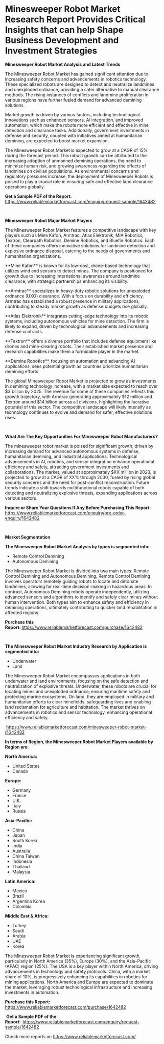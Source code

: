 <p><h1>Minesweeper Robot Market Research Report Provides Critical Insights that can help Shape Business Development and Investment Strategies</h1></p><p><strong>Minesweeper Robot Market Analysis and Latest Trends</strong></p>
<p><p>The Minesweeper Robot Market has gained significant attention due to increasing safety concerns and advancements in robotics technology. These specialized robots are designed to detect and neutralize landmines and unexploded ordnance, providing a safer alternative to manual clearance methods. The rising instances of conflicts and landmine proliferation in various regions have further fueled demand for advanced demining solutions.</p><p>Market growth is driven by various factors, including technological innovations such as enhanced sensors, AI integration, and improved automation, which make the robots more efficient and effective in mine detection and clearance tasks. Additionally, government investments in defense and security, coupled with initiatives aimed at humanitarian demining, are expected to boost market expansion.</p><p>The Minesweeper Robot Market is expected to grow at a CAGR of 15% during the forecast period. This robust growth can be attributed to the increasing adoption of unmanned demining operations, the need to minimize human risk, and growing awareness regarding the effects of landmines on civilian populations. As environmental concerns and regulatory pressures increase, the deployment of Minesweeper Robots is poised to play a crucial role in ensuring safe and effective land clearance operations globally.</p></p>
<p><strong>Get a Sample PDF of the Report:&nbsp;</strong> <a href="https://www.reliablemarketforecast.com/enquiry/request-sample/1642482?utm_campaign=2481&utm_medium=2&utm_source=Github&utm_content=ia&utm_term=11042025&utm_id=minesweeper-robot">https://www.reliablemarketforecast.com/enquiry/request-sample/1642482</a></p>
<p>&nbsp;</p>
<p><strong>Minesweeper Robot Major Market Players</strong></p>
<p><p>The Minesweeper Robot Market features a competitive landscape with key players such as Mine Kafon, Armtrac, Atlas Elektronik, MIA Robotics, Textron, Clearpath Robotics, Demine Robotics, and Bluefin Robotics. Each of these companies offers innovative solutions for landmine detection and explosive ordnance disposal, catering to the needs of governments and humanitarian organizations.</p><p>**Mine Kafon** is known for its low-cost, drone-based technology that utilizes wind and sensors to detect mines. The company is positioned for growth due to increasing international awareness around landmine clearance, with strategic partnerships enhancing its visibility.</p><p>**Armtrac** specializes in heavy-duty robotic solutions for unexploded ordnance (UXO) clearance. With a focus on durability and efficiency, Armtrac has established a robust presence in military applications, contributing to steady market growth as defense budgets rise globally.</p><p>**Atlas Elektronik** integrates cutting-edge technology into its robotic systems, including autonomous vehicles for mine detection. The firm is likely to expand, driven by technological advancements and increasing defense contracts. </p><p>**Textron** offers a diverse portfolio that includes defense equipment like drones and mine-clearing robots. Their established market presence and research capabilities make them a formidable player in the market.</p><p>**Demine Robotics**, focusing on automation and advancing AI applications, sees potential growth as countries prioritize humanitarian demining efforts. </p><p>The global Minesweeper Robot Market is projected to grow as investments in demining technology increase, with a market size expected to reach over $3 billion by 2025. The revenue for some of these companies reflects this growth trajectory, with Armtrac generating approximately $12 million and Textron around $14 billion across all divisions, highlighting the lucrative potential of this sector. The competitive landscape will likely intensify as technology continues to evolve and demand for safer, effective solutions rises.</p></p>
<p>&nbsp;</p>
<p><strong>What Are The Key Opportunities For Minesweeper Robot Manufacturers?</strong></p>
<p><p>The minesweeper robot market is poised for significant growth, driven by increasing demand for advanced autonomous systems in defense, humanitarian demining, and industrial applications. Technological advancements in AI, robotics, and sensor integration enhance operational efficiency and safety, attracting government investments and collaborations. The market, valued at approximately $XX million in 2023, is projected to grow at a CAGR of XX% through 2030, fueled by rising global security concerns and the need for post-conflict reconstruction. Future trends indicate a shift towards multifunctional robots capable of both detecting and neutralizing explosive threats, expanding applications across various sectors.</p></p>
<p><strong>Inquire or Share Your Questions If Any Before Purchasing This Report:</strong> <a href="https://www.reliablemarketforecast.com/enquiry/pre-order-enquiry/1642482?utm_campaign=2481&utm_medium=2&utm_source=Github&utm_content=ia&utm_term=11042025&utm_id=minesweeper-robot">https://www.reliablemarketforecast.com/enquiry/pre-order-enquiry/1642482</a></p>
<p>&nbsp;</p>
<p><strong>Market Segmentation</strong></p>
<p><strong>The Minesweeper Robot Market Analysis by types is segmented into:</strong></p>
<p><ul><li>Remote Control Demining</li><li>Autonomous Demining</li></ul></p>
<p><p>The Minesweeper Robot Market is divided into two main types: Remote Control Demining and Autonomous Demining. Remote Control Demining involves operators remotely guiding robots to locate and detonate landmines, allowing for real-time decision-making in hazardous areas. In contrast, Autonomous Demining robots operate independently, utilizing advanced sensors and algorithms to identify and safely clear mines without human intervention. Both types aim to enhance safety and efficiency in demining operations, ultimately contributing to quicker land rehabilitation in affected regions.</p></p>
<p><strong>Purchase this Report:&nbsp;</strong><a href="https://www.reliablemarketforecast.com/purchase/1642482?utm_campaign=2481&utm_medium=2&utm_source=Github&utm_content=ia&utm_term=11042025&utm_id=minesweeper-robot">https://www.reliablemarketforecast.com/purchase/1642482</a></p>
<p>&nbsp;</p>
<p><strong>The Minesweeper Robot Market Industry Research by Application is segmented into:</strong></p>
<p><ul><li>Underwater</li><li>Land</li></ul></p>
<p><p>The Minesweeper Robot Market encompasses applications in both underwater and land environments, focusing on the safe detection and neutralization of explosive threats. Underwater, these robots are crucial for locating mines and unexploded ordnance, ensuring maritime safety and protecting marine ecosystems. On land, they are employed in military and humanitarian efforts to clear minefields, safeguarding lives and enabling land reclamation for agriculture and habitation. The market thrives on advancements in robotics and sensor technology, enhancing operational efficiency and safety.</p></p>
<p><a href="https://www.reliablemarketforecast.com/minesweeper-robot-market-r1642482?utm_campaign=2481&utm_medium=2&utm_source=Github&utm_content=ia&utm_term=11042025&utm_id=minesweeper-robot">&nbsp;https://www.reliablemarketforecast.com/minesweeper-robot-market-r1642482</a></p>
<p><strong>In terms of Region, the Minesweeper Robot Market Players available by Region are:</strong></p>
<p>
    <p> <strong> North America: </strong>
        <ul>
            <li>United States</li>
            <li>Canada</li>
        </ul>
        </p> 
    <p> <strong> Europe: </strong>
        <ul>
            <li>Germany</li>
            <li>France</li>
            <li>U.K.</li>
            <li>Italy</li>
            <li>Russia</li>
        </ul>
        </p> 
    <p> <strong> Asia-Pacific: </strong>
        <ul>
            <li>China</li>
            <li>Japan</li>
            <li>South Korea</li>
            <li>India</li>
            <li>Australia</li>
            <li>China Taiwan</li>
            <li>Indonesia</li>
            <li>Thailand</li>
            <li>Malaysia</li>
        </ul>
        </p> 
    <p> <strong> Latin America: </strong>
        <ul>
            <li>Mexico</li>
            <li>Brazil</li>
            <li>Argentina Korea</li>
            <li>Colombia</li>
        </ul>
        </p> 
    <p> <strong> Middle East & Africa: </strong>
        <ul>
            <li>Turkey</li>
            <li>Saudi</li>
            <li>Arabia</li>
            <li>UAE</li>
            <li>Korea</li>
        </ul>
    </p>
    </p>
<p><p>The Minesweeper Robot Market is experiencing significant growth, particularly in North America (35%), Europe (30%), and the Asia-Pacific (APAC) region (25%). The USA is a key player within North America, driving advancements in technology and safety protocols. China, with a market share of 10%, is progressively enhancing its capabilities in robotics for mining applications. North America and Europe are expected to dominate the market, leveraging robust technological infrastructure and increasing investments in automation.</p></p>
<p><strong>Purchase this Report: </strong><a href="https://www.reliablemarketforecast.com/purchase/1642482?utm_campaign=2481&utm_medium=2&utm_source=Github&utm_content=ia&utm_term=11042025&utm_id=minesweeper-robot">https://www.reliablemarketforecast.com/purchase/1642482</a></p>
<p>&nbsp;<strong>Get a Sample PDF of the Report:&nbsp;&nbsp;</strong><a href="https://www.reliablemarketforecast.com/enquiry/request-sample/1642482?utm_campaign=2481&utm_medium=2&utm_source=Github&utm_content=ia&utm_term=11042025&utm_id=minesweeper-robot">https://www.reliablemarketforecast.com/enquiry/request-sample/1642482</a></p>
<p><strong></strong></p>
<p>Check more reports on <a href="https://www.reliablemarketforecast.com/?utm_campaign=2481&utm_medium=2&utm_source=Github&utm_content=ia&utm_term=11042025&utm_id=minesweeper-robot">https://www.reliablemarketforecast.com/</a></p>